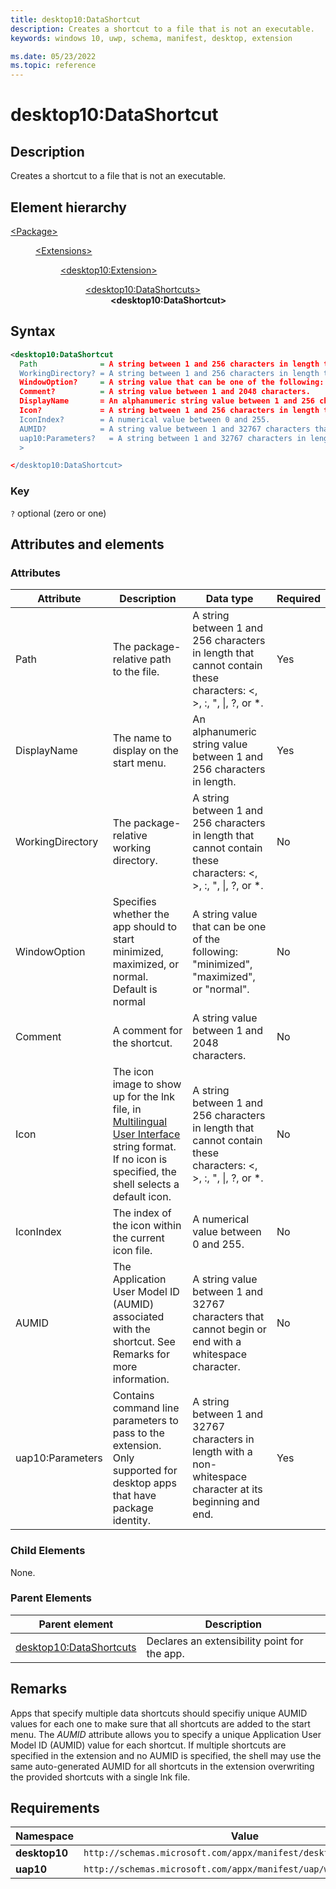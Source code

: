 ```yaml
---
title: desktop10:DataShortcut
description: Creates a shortcut to a file that is not an executable.
keywords: windows 10, uwp, schema, manifest, desktop, extension

ms.date: 05/23/2022
ms.topic: reference
---
```


# desktop10:DataShortcut

## Description

Creates a shortcut to a file that is not an executable.

## Element hierarchy

<dl>
<dt><a href="element-package.md">&lt;Package&gt;</a></dt>
<dd>
<dl>
<dt><a href="element-extensions.md">&lt;Extensions&gt;</a></dt>
<dd>
<dl>
<dt><a href="element-desktop10-extension.md">&lt;desktop10:Extension&gt;</a></dt>
<dd>
<dl>
<dt><a href="element-desktop10-datashortcuts.md">&lt;desktop10:DataShortcuts&gt;</a></dt>
<dd><strong>&lt;desktop10:DataShortcut&gt;</strong></dd>
</dl>
</dd>
</dl>
</dd>
</dl>
</dd>
</dl>

## Syntax

```xml
<desktop10:DataShortcut
  Path              = A string between 1 and 256 characters in length that  cannot contain these characters: <, >, :, ", |, ?, or *.
  WorkingDirectory? = A string between 1 and 256 characters in length that  cannot contain these characters: <, >, :, ", |, ?, or *.
  WindowOption?     = A string value that can be one of the following: "minimized", "maximized", or "normal".
  Comment?          = A string value between 1 and 2048 characters.
  DisplayName       = An alphanumeric string value between 1 and 256 characters in length.
  Icon?             = A string between 1 and 256 characters in length that  cannot contain these characters: <, >, :, ", |;, ?, or *.
  IconIndex?        = A numerical value between 0 and 255.
  AUMID?            = A string value between 1 and 32767 characters that cannot begin or end with a whitespace character.
  uap10:Parameters?   = A string between 1 and 32767 characters in length with a non-whitespace character at its beginning and end.
  >

</desktop10:DataShortcut>
```

### Key

`?` optional (zero or one)

## Attributes and elements

### Attributes

| Attribute | Description | Data type | Required |
|-|-|-|-|
| Path | The package-relative path to the file. | A string between 1 and 256 characters in length that  cannot contain these characters: <, >, :, ", &#124;, ?, or *. | Yes |
| DisplayName | The name to display on the start menu. | An alphanumeric string value between 1 and 256 characters in length. | Yes |
| WorkingDirectory | The package-relative working directory. | A string between 1 and 256 characters in length that  cannot contain these characters: <, >, :, ", &#124;, ?, or *. | No |
| WindowOption | Specifies whether the app should to start minimized, maximized, or normal.  Default is normal | A string value that can be one of the following: "minimized", "maximized", or "normal". | No |
| Comment | A comment for the shortcut. | A string value between 1 and 2048 characters. | No |
| Icon | The icon image to show up for the lnk file, in [Multilingual User Interface](/windows/win32/intl/multilingual-user-interface) string format. If no icon is specified, the shell selects a default icon. | A string between 1 and 256 characters in length that  cannot contain these characters: <, >, :, ", &#124;, ?, or *. | No |
| IconIndex | The index of the icon within the current icon file. | A numerical value between 0 and 255. | No |
| AUMID | The Application User Model ID (AUMID) associated with the shortcut. See Remarks for more information. | A string value between 1 and 32767 characters that cannot begin or end with a whitespace character. | No | 
| uap10:Parameters | Contains command line parameters to pass to the extension. Only supported for desktop apps that have package identity. | A string between 1 and 32767 characters in length with a non-whitespace character at its beginning and end.  | Yes |

### Child Elements

None.

### Parent Elements

| Parent element | Description |
|-|-|
| [desktop10:DataShortcuts](element-desktop10-datashortcuts.md) | Declares an extensibility point for the app. |

## Remarks

Apps that specify multiple data shortcuts should specifiy unique AUMID values for each one to make sure that all shortcuts are added to the start menu. The *AUMID* attribute allows you to specify a unique Application User Model ID (AUMID) value for each shortcut. If multiple shortcuts are specified in the extension and no AUMID is specified, the shell may use the same auto-generated AUMID for all shortcuts in the extension overwriting the provided shortcuts with a single lnk file. 

## Requirements

| Namespace | Value |
|-|-|
| **desktop10** | `http://schemas.microsoft.com/appx/manifest/desktop/windows10/10` |
| **uap10** | `http://schemas.microsoft.com/appx/manifest/uap/windows10/10` |